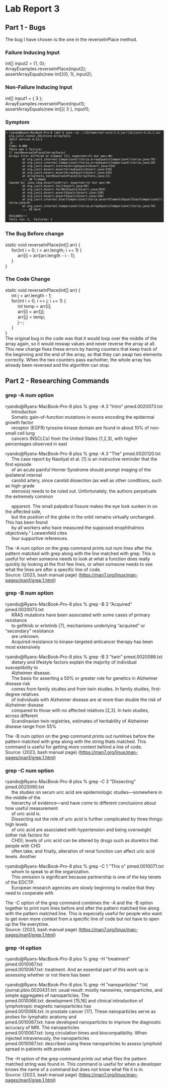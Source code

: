 # Lab Report 3
## Part 1 - Bugs
The bug I have chosen is the one in the reverseInPlace method. 
### Failure Inducing Input
int[] input2 = {1, 0};\
ArrayExamples.reverseInPlace(input2);\
assertArrayEquals(new int[]{0, 1}, input2);
### Non-Failure Inducing Input
int[] input1 = { 3 };\
ArrayExamples.reverseInPlace(input1);\
assertArrayEquals(new int[]{ 3 }, input1);
### Symptom
![image](failed_test(1).png)

### The Bug Before change
static void reverseInPlace(int[] arr) {  
&nbsp;&nbsp;&nbsp;&nbsp; for(int i = 0; i < arr.length; i += 1) {  
&nbsp;&nbsp;&nbsp;&nbsp; &nbsp;&nbsp;&nbsp;&nbsp;         arr[i] = arr[arr.length - i - 1];  
&nbsp;&nbsp;&nbsp;&nbsp;     }  
}



  
### The Code Change
static void reverseInPlace(int[] arr) {  
&nbsp;&nbsp;&nbsp;&nbsp;     int j = arr.length - 1;  
&nbsp;&nbsp;&nbsp;&nbsp;     for(int i = 0; i <= j; i += 1) {  
&nbsp;&nbsp;&nbsp;&nbsp; &nbsp;&nbsp;&nbsp;&nbsp;         int temp = arr[i];  
&nbsp;&nbsp;&nbsp;&nbsp; &nbsp;&nbsp;&nbsp;&nbsp;         arr[i] = arr[j];  
&nbsp;&nbsp;&nbsp;&nbsp; &nbsp;&nbsp;&nbsp;&nbsp;         arr[j] = temp;  
&nbsp;&nbsp;&nbsp;&nbsp; &nbsp;&nbsp;&nbsp;&nbsp;         j--;  
&nbsp;&nbsp;&nbsp;&nbsp;     }  
  }  
The original bug in the code was that it would loop over the middle of the array again, so it would reswap values and never reverse the array at all. This new change fixes these errors by having counters that keep track of the beginning and the end of the array, so that they can swap two elements correctly. When the two counters pass eachother, the whole array has already been reversed and the algorithm can stop.

## Part 2 - Researching Commands

### grep -A num option
ryando@Ryans-MacBook-Pro-8 plos % grep -A 3 "Intro" pmed.0020073.txt  
&nbsp;&nbsp;&nbsp;&nbsp;         Introduction  
&nbsp;&nbsp;&nbsp;&nbsp;         Somatic gain-of-function mutations in exons encoding the epidermal growth factor  
&nbsp;&nbsp;&nbsp;&nbsp;         receptor (EGFR) tyrosine kinase domain are found in about 10% of non-small cell lung  
&nbsp;&nbsp;&nbsp;&nbsp;         cancers (NSCLCs) from the United States [1,2,3], with higher percentages observed in east

ryando@Ryans-MacBook-Pro-8 plos % grep -A 3 "The" pmed.0020120.txt  
&nbsp;&nbsp;&nbsp;&nbsp;        The case report by Nautiyal et al. [1] is an instructive reminder that the first episode  
&nbsp;&nbsp;&nbsp;&nbsp;        of an acute painful Horner Syndrome should prompt imaging of the ipsilateral internal  
&nbsp;&nbsp;&nbsp;&nbsp;        carotid artery, since carotid dissection (as well as other conditions, such as high-grade  
&nbsp;&nbsp;&nbsp;&nbsp;        stenosis) needs to be ruled out. Unfortunately, the authors perpetuate the extremely common    

&nbsp;&nbsp;&nbsp;&nbsp;        apparent. The small palpebral fissure makes the eye look sunken in on the affected side,  
&nbsp;&nbsp;&nbsp;&nbsp;        but the position of the globe in the orbit remains virtually unchanged. This has been found  
&nbsp;&nbsp;&nbsp;&nbsp;        by all workers who have measured the supposed enophthalmos objectively.” Loewenfeld cites  
&nbsp;&nbsp;&nbsp;&nbsp;        four supportive references.    
  
The -A num option on the grep command prints out num lines after the pattern matched with grep along with the line matched with grep. This is useful for when someone needs to look at what a function does really quickly by looking at the first few lines, or when someone needs to see what the lines are after a specific line of code.   
Source: (2023, bash manual page) (https://man7.org/linux/man-pages/man1/grep.1.html)

### grep -B num option
ryando@Ryans-MacBook-Pro-8 plos % grep -B 3 "Acquired" pmed.0020073.txt  
&nbsp;&nbsp;&nbsp;&nbsp;        KRAS mutations have been associated with some cases of primary resistance  
&nbsp;&nbsp;&nbsp;&nbsp;        to gefitinib or erlotinib [7], mechanisms underlying “acquired” or “secondary” resistance  
&nbsp;&nbsp;&nbsp;&nbsp;        are unknown.  
&nbsp;&nbsp;&nbsp;&nbsp;        Acquired resistance to kinase-targeted anticancer therapy has been most extensively  

ryando@Ryans-MacBook-Pro-8 plos % grep -B 3 "twin" pmed.0020086.txt  
&nbsp;&nbsp;&nbsp;&nbsp;        dietary and lifestyle factors explain the majority of individual susceptibility to  
&nbsp;&nbsp;&nbsp;&nbsp;        Alzheimer disease.  
&nbsp;&nbsp;&nbsp;&nbsp;        The basis for asserting a 50% or greater role for genetics in Alzheimer disease risk  
&nbsp;&nbsp;&nbsp;&nbsp;        comes from family studies and from twin studies. In family studies, first-degree relatives  
&nbsp;&nbsp;&nbsp;&nbsp;        of individuals with Alzheimer disease are at more than double the risk of Alzheimer disease  
&nbsp;&nbsp;&nbsp;&nbsp;        compared to those with no affected relatives [2,3]. In twin studies, across different  
&nbsp;&nbsp;&nbsp;&nbsp;        Scandinavian twin registries, estimates of heritability of Alzheimer disease range from 55%    
  
The -B num option on the grep command prints out numlines before the pattern matched with grep along with the string thats matched. This command is useful for getting more context behind a line of code.  
Source: (2023, bash manual page)  (https://man7.org/linux/man-pages/man1/grep.1.html)

### grep -C num option
ryando@Ryans-MacBook-Pro-8 plos % grep -C 3 "Dissecting" pmed.0020090.txt  
&nbsp;&nbsp;&nbsp;&nbsp;        the studies on serum uric acid are epidemiologic studies—somewhere in the middle of the  
&nbsp;&nbsp;&nbsp;&nbsp;        hierarchy of evidence—and have come to different conclusions about how useful measurement  
&nbsp;&nbsp;&nbsp;&nbsp;        of uric acid is.  
&nbsp;&nbsp;&nbsp;&nbsp;        Dissecting out the role of uric acid is further complicated by three things: high levels  
&nbsp;&nbsp;&nbsp;&nbsp;        of uric acid are associated with hypertension and being overweight (other risk factors for  
&nbsp;&nbsp;&nbsp;&nbsp;        CHD); levels of uric acid can be altered by drugs such as diuretics that people with CHD  
&nbsp;&nbsp;&nbsp;&nbsp;        often take; and finally, alteration of renal function can affect uric acid levels. Another  

ryando@Ryans-MacBook-Pro-8 plos % grep -C 1 "This o" pmed.0010071.txt  
&nbsp;&nbsp;&nbsp;&nbsp;        whom to speak to at the organization.  
&nbsp;&nbsp;&nbsp;&nbsp;        This omission is significant because partnership is one of the key tenets of the EDCTP.  
&nbsp;&nbsp;&nbsp;&nbsp;        European research agencies are slowly beginning to realize that they need to cooperate with  
  
The -C option of the grep command combines the -A and the -B option together to print num lines before and after the pattern matched line along with the pattern matched line. This is especially useful for people who want to get even more context from a specific line of code but not have to open up the file everytime.  
Source: (2023, bash manual page) (https://man7.org/linux/man-pages/man1/grep.1.html)

### grep -H option
ryando@Ryans-MacBook-Pro-8 plos % grep -H "treatment" pmed.0010067.txt  
pmed.0010067.txt:        treatment. And an essential part of this work up is assessing whether or not there has been  

ryando@Ryans-MacBook-Pro-8 plos % grep -H "nanoparticles" *.txt  
journal.pbio.0020431.txt:        usual result: mostly nanowires, nanoparticles, and simple aggregates of nanoparticles. The  
pmed.0010066.txt:        development [15,16] and clinical introduction of lymphotropic magnetic nanoparticles has  
pmed.0010066.txt:        in prostate cancer [17]. These nanoparticles serve as probes for lymphatic anatomy and  
pmed.0010067.txt:        have developed nanoparticles to improve the diagnostic accuracy of MRI. The nanoparticles  
pmed.0010067.txt:        long circulation times and biocompatibility. When injected intravenously, the nanoparticles  
pmed.0010067.txt:        described using these nanoparticles to assess lymphoid spread in patients with prostate  
  
The -H option of the grep command prints out what files the pattern matched string was found in. This command is useful for when a developer knows the name of a command but does not know what file it is in.  
Source: (2023, bash manual page) (https://man7.org/linux/man-pages/man1/grep.1.html)
